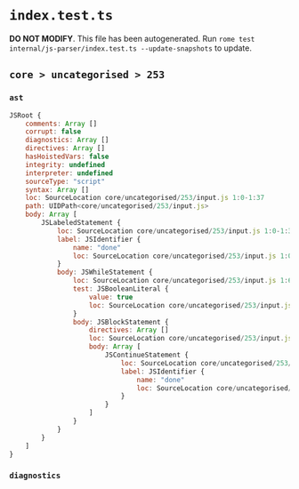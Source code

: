 # `index.test.ts`

**DO NOT MODIFY**. This file has been autogenerated. Run `rome test internal/js-parser/index.test.ts --update-snapshots` to update.

## `core > uncategorised > 253`

### `ast`

```javascript
JSRoot {
	comments: Array []
	corrupt: false
	diagnostics: Array []
	directives: Array []
	hasHoistedVars: false
	integrity: undefined
	interpreter: undefined
	sourceType: "script"
	syntax: Array []
	loc: SourceLocation core/uncategorised/253/input.js 1:0-1:37
	path: UIDPath<core/uncategorised/253/input.js>
	body: Array [
		JSLabeledStatement {
			loc: SourceLocation core/uncategorised/253/input.js 1:0-1:37
			label: JSIdentifier {
				name: "done"
				loc: SourceLocation core/uncategorised/253/input.js 1:0-1:4 (done)
			}
			body: JSWhileStatement {
				loc: SourceLocation core/uncategorised/253/input.js 1:6-1:37
				test: JSBooleanLiteral {
					value: true
					loc: SourceLocation core/uncategorised/253/input.js 1:13-1:17
				}
				body: JSBlockStatement {
					directives: Array []
					loc: SourceLocation core/uncategorised/253/input.js 1:19-1:37
					body: Array [
						JSContinueStatement {
							loc: SourceLocation core/uncategorised/253/input.js 1:21-1:35
							label: JSIdentifier {
								name: "done"
								loc: SourceLocation core/uncategorised/253/input.js 1:30-1:34 (done)
							}
						}
					]
				}
			}
		}
	]
}
```

### `diagnostics`

```

```
